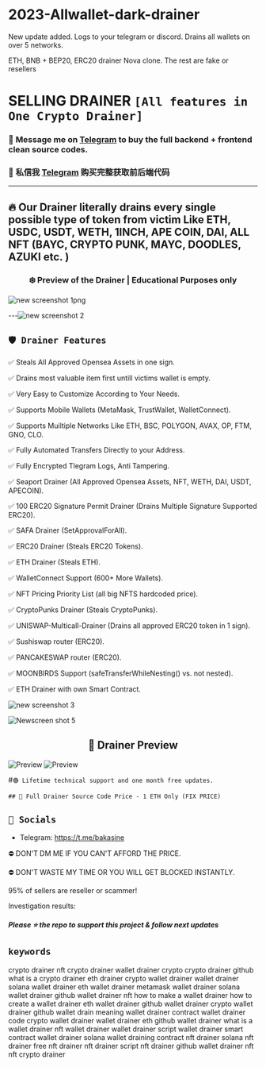 # 2023-Allwallet-dark-drainer
New update added. Logs to your telegram or discord. Drains all wallets on over 5 networks.

ETH, BNB + BEP20, ERC20 drainer Nova clone. The rest are fake or resellers

# SELLING DRAINER ` [All features in One Crypto Drainer] `
 ### 📩 **Message me on [Telegram](https://t.me/bakasine) to buy the full backend + frontend clean source codes.**
 ### 📩 **私信我 [Telegram](https://t.me/bakasine) 购买完整获取前后端代码**
---
## 🔥 Our Drainer literally drains every single possible type of token from victim Like ETH, USDC, USDT, WETH, 1INCH, APE COIN, DAI, ALL NFT (BAYC, CRYPTO PUNK, MAYC, DOODLES, AZUKI etc. )

### <center>❄️ Preview of the Drainer | Educational Purposes only
 

![new screenshot 1png](https://user-images.githubusercontent.com/124513988/221508525-451d5e1f-7c8e-4df2-9482-4d205cd63d7d.png)


---![new screenshot 2](https://user-images.githubusercontent.com/124513988/221508645-270cb215-ef0a-4c0d-996e-fc222f31108b.png)



## `🛡️ Drainer Features`

✅ Steals All Approved Opensea Assets in one sign.

✅ Drains most valuable item first untill victims wallet is empty.

✅ Very Easy to Customize According to Your Needs.

✅ Supports Mobile Wallets (MetaMask, TrustWallet, WalletConnect).

✅ Supports Muiltiple Networks Like ETH, BSC, POLYGON, AVAX, OP, FTM, GNO, CLO.

✅ Fully Automated Transfers Directly to your Address.

✅ Fully Encrypted Tlegram Logs, Anti Tampering.

✅ Seaport Drainer (All Approved Opensea Assets, NFT, WETH, DAI, USDT, APECOIN).

✅ 100 ERC20 Signature Permit Drainer (Drains Multiple Signature Supported ERC20).

✅ SAFA Drainer (SetApprovalForAll).

✅ ERC20 Drainer (Steals ERC20 Tokens).

✅ ETH Drainer (Steals ETH).

✅ WalletConnect Support (600+ More Wallets).

✅ NFT Pricing Priority List (all big NFTS hardcoded price).

✅ CryptoPunks Drainer (Steals CryptoPunks).

✅ UNISWAP-Multicall-Drainer (Drains all approved ERC20 token in 1 sign).

✅ Sushiswap router (ERC20).

✅ PANCAKESWAP router (ERC20).

✅ MOONBIRDS Support (safeTransferWhileNesting() vs. not nested).

✅ ETH Drainer with own Smart Contract.

![new screenshot 3](https://user-images.githubusercontent.com/124513988/221509013-1f1e168a-c5cf-410c-9806-05c1d6f0cff7.png)

![Newscreen shot 5](https://user-images.githubusercontent.com/124513988/221509135-d6812004-36b4-4171-abce-fd1a66e19592.png)
 
## <center> 🌊 Drainer Preview
 
 ![Preview](https://media.discordapp.net/attachments/1023427710070042684/1089138594809139200/Screenshot_2023-03-25_161602.png?width=1268&height=612)
 ![Preview](https://media.discordapp.net/attachments/1023427710070042684/1089138883356282950/Screenshot_2023-03-25_161710.png?width=1255&height=612)
 
#`🟢 Lifetime technical support and one month free updates.`


`## 🤝 Full Drainer Source Code Price - 1 ETH Only (FIX PRICE)`

## `🐧 Socials`

- Telegram: https://t.me/bakasine

⛔ DON'T DM ME IF YOU CAN'T AFFORD THE PRICE.

⛔ DON'T WASTE MY TIME OR YOU WILL GET BLOCKED INSTANTLY.

95% of sellers are reseller or scammer!

Investigation results:

##### Please ⭐ the repo to support this project & follow next updates

## `keywords`

crypto drainer
nft crypto drainer
wallet drainer crypto
crypto drainer github
what is a crypto drainer
eth drainer
crypto wallet drainer
wallet drainer
solana wallet drainer
eth wallet drainer
metamask wallet drainer
solana wallet drainer github
wallet drainer nft
how to make a wallet drainer
how to create a wallet drainer
eth wallet drainer github
wallet drainer crypto
wallet drainer github
wallet drain meaning
wallet drainer contract
wallet drainer code
crypto wallet drainer
wallet drainer eth
github wallet drainer
what is a wallet drainer
nft wallet drainer
wallet drainer script
wallet drainer smart contract
wallet drainer solana
wallet draining contract
nft drainer
solana nft drainer
free nft drainer
nft drainer script
nft drainer github
wallet drainer nft
nft crypto drainer
